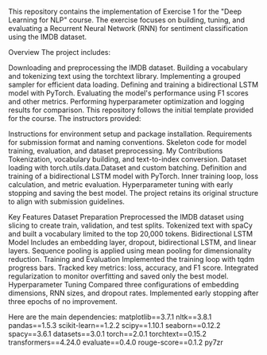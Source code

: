 This repository contains the implementation of Exercise 1 for the "Deep Learning for NLP" course. The exercise focuses on building, tuning, and evaluating a Recurrent Neural Network (RNN) for sentiment classification using the IMDB dataset.

Overview
The project includes:

Downloading and preprocessing the IMDB dataset.
Building a vocabulary and tokenizing text using the torchtext library.
Implementing a grouped sampler for efficient data loading.
Defining and training a bidirectional LSTM model with PyTorch.
Evaluating the model's performance using F1 scores and other metrics.
Performing hyperparameter optimization and logging results for comparison.
This repository follows the initial template provided for the course. The instructors provided:

Instructions for environment setup and package installation.
Requirements for submission format and naming conventions.
Skeleton code for model training, evaluation, and dataset preprocessing.
My Contributions
Tokenization, vocabulary building, and text-to-index conversion.
Dataset loading with torch.utils.data.Dataset and custom batching.
Definition and training of a bidirectional LSTM model with PyTorch.
Inner training loop, loss calculation, and metric evaluation.
Hyperparameter tuning with early stopping and saving the best model.
The project retains its original structure to align with submission guidelines.

Key Features
Dataset Preparation
Preprocessed the IMDB dataset using slicing to create train, validation, and test splits.
Tokenized text with spaCy and built a vocabulary limited to the top 20,000 tokens.
Bidirectional LSTM Model
Includes an embedding layer, dropout, bidirectional LSTM, and linear layers.
Sequence pooling is applied using mean pooling for dimensionality reduction.
Training and Evaluation
Implemented the training loop with tqdm progress bars.
Tracked key metrics: loss, accuracy, and F1 score.
Integrated regularization to monitor overfitting and saved only the best model.
Hyperparameter Tuning
Compared three configurations of embedding dimensions, RNN sizes, and dropout rates.
Implemented early stopping after three epochs of no improvement.

Here are the main dependencies:
matplotlib==3.7.1
nltk==3.8.1
pandas==1.5.3
scikit-learn==1.2.2
scipy==1.10.1
seaborn==0.12.2
spacy==3.6.1
datasets==3.0.1
torch==2.0.1
torchtext==0.15.2
transformers==4.24.0
evaluate==0.4.0
rouge-score==0.1.2
py7zr

